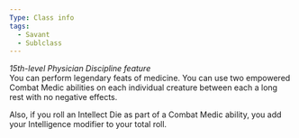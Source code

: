 ```yaml
---
Type: Class info
tags:
  - Savant
  - Sublclass
---
```

_15th-level Physician Discipline feature_  
You can perform legendary feats of medicine. You can use two empowered Combat Medic abilities on each individual creature between each a long rest with no negative effects.

Also, if you roll an Intellect Die as part of a Combat Medic ability, you add your Intelligence modifier to your total roll.
